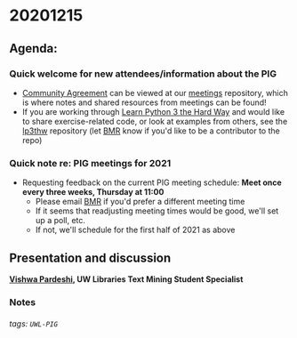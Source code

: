 # 20201215

## Agenda:

### Quick welcome for new attendees/information about the PIG
- [Community Agreement](https://github.com/uw-libraries-python-interest-group/meetings/blob/main/README.md#community-agreement) can be viewed at our [meetings](https://github.com/uw-libraries-python-interest-group/meetings) repository, which is where notes and shared resources from meetings can be found!
- If you are working through [Learn Python 3 the Hard Way](https://alliance-primo.hosted.exlibrisgroup.com/permalink/f/l9c4fq/CP71290856150001451) and would like to share exercise-related code, or look at examples from others, see the [lp3thw](https://github.com/uw-libraries-python-interest-group/lp3thw) repository (let [BMR](mailto:ries07@uw.edu) know if you'd like to be a contributor to the repo)

### Quick note re: PIG meetings for 2021
- Requesting feedback on the current PIG meeting schedule: **Meet once every three weeks, Thursday at 11:00**
    - Please email [BMR](mailto:ries07@uw.edu) if you'd prefer a different meeting time
    - If it seems that readjusting meeting times would be good, we'll set up a poll, etc.
    - If not, we'll schedule for the first half of 2021 as above

## Presentation and discussion
**[Vishwa Pardeshi](https://github.com/vishwapardeshi), UW Libraries Text Mining Student Specialist**

### Notes





###### tags: `UWL-PIG`